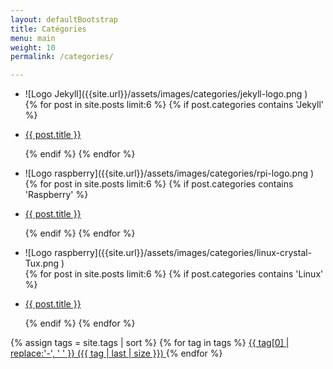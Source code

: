 ```yaml
---
layout: defaultBootstrap
title: Catégories
menu: main
weight: 10
permalink: /categories/

---
```

<div class="cardBox">

<div class="card">
<ul class="card">
<li class="card" markdown="1">
![Logo Jekyll]({{site.url}}/assets/images/categories/jekyll-logo.png )
</li>
{% for post in site.posts limit:6 %}
{% if post.categories contains 'Jekyll' %}
<li class="card">
<p class="card">
<a href="{{ site.baseurl }}{{ post.url }}">{{ post.title }}</a>
</p>
</li>
{% endif %}
{% endfor %}
</ul>
</div>
<div class="card">
<ul>
<li class="card" markdown="1">
![Logo raspberry]({{site.url}}/assets/images/categories/rpi-logo.png )
</li>
{% for post in site.posts limit:6 %}
{% if post.categories contains 'Raspberry' %}
<li class="card">
<p class="card">
<a href="{{ site.baseurl }}{{ post.url }}">{{ post.title }}</a>
</p>
</li>
{% endif %}
{% endfor %}
</ul>
<div class="card">
<ul>
<li class="card" markdown="1">
![Logo raspberry]({{site.url}}/assets/images/categories/linux-crystal-Tux.png )
</li>
{% for post in site.posts limit:6 %}
{% if post.categories contains 'Linux' %}
<li class="card">
<p class="card">
<a href="{{ site.baseurl }}{{ post.url }}">{{ post.title }}</a>
</p>
</li>
{% endif %}
{% endfor %}
</ul>
</div>
</div>
<div >
{% assign tags = site.tags | sort %}
{% for tag in tags %}
 <span class="site-tag">
<a href="/tag/{{ tag | first | slugify }}/"
style="font-size: {{ tag | last | size  |  times: 4 | plus: 80  }}%">
{{ tag[0] | replace:'-', ' ' }} ({{ tag | last | size }})
</a>
</span>
{% endfor %}
</div>
</div>

